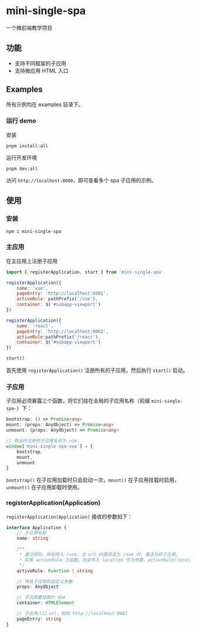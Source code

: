 # mini-single-spa
一个微前端教学项目

## 功能
* 支持不同框架的子应用
* 支持微应用 HTML 入口

## Examples
所有示例均在 examples 目录下。
### 运行 demo
安装
```
pnpm install:all
```
运行开发环境
```
pnpm dev:all
```
访问 `http://localhost:8000`，即可查看多个 spa 子应用的示例。

## 使用
### 安装
```
npm i mini-single-spa
```

### 主应用
在主应用上注册子应用
```js
import { registerApplication, start } from 'mini-single-spa'

registerApplication({
    name: 'vue',
    pageEntry: 'http://localhost:8001',
    activeRule: pathPrefix('/vue'),
    container: $('#subapp-viewport')
})

registerApplication({
    name: 'react',
    pageEntry: 'http://localhost:8002',
    activeRule:pathPrefix('/react'),
    container: $('#subapp-viewport')
})

start()
```
首先使用 `registerApplication()` 注册所有的子应用，然后执行 `start()` 启动。

### 子应用
子应用必须暴露三个函数，将它们挂在全局的子应用名称（前缀 `mini-single-spa-`）下：
```ts
bootstrap: () => Promise<any>
mount: (props: AnyObject) => Promise<any>
unmount: (props: AnyObject) => Promise<any>

// 假设你注册的子应用名称为 vue，
window['mini-single-spa-vue'] = {
    bootstrap,
    mount,
    unmount
}
```
`bootstrap()` 在子应用加载时只会启动一次，`mount()` 在子应用挂载时启用，`unmount()` 在子应用卸载时使用。

### registerApplication(Application)
`registerApplication(Application)` 接收的参数如下：
```ts
interface Application {
    // 子应用名称
    name: string

    /**
     * 激活规则，例如传入 /vue，当 url 的路径变为 /vue 时，激活当前子应用。
     * 如果 activeRule 为函数，则会传入 location 作为参数，activeRule(location) 返回 true 时，激活当前子应用。
     */
    activeRule: Function | string

    // 传给子应用的自定义参数
    props: AnyObject

    // 子应用要挂载的 dom
    container: HTMLElement

    // 子应用入口 url，例如 http://localhost:8001
    pageEntry: string
}
```
